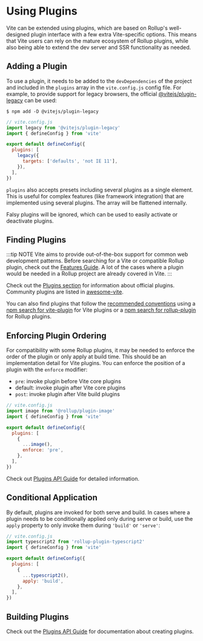 # Using Plugins

Vite can be extended using plugins, which are based on Rollup's well-designed plugin interface with a few extra Vite-specific options. This means that Vite users can rely on the mature ecosystem of Rollup plugins, while also being able to extend the dev server and SSR functionality as needed.

## Adding a Plugin

To use a plugin, it needs to be added to the `devDependencies` of the project and included in the `plugins` array in the `vite.config.js` config file. For example, to provide support for legacy browsers, the official [@vitejs/plugin-legacy](https://github.com/vitejs/vite/tree/main/packages/plugin-legacy) can be used:

```
$ npm add -D @vitejs/plugin-legacy
```

```js
// vite.config.js
import legacy from '@vitejs/plugin-legacy'
import { defineConfig } from 'vite'

export default defineConfig({
  plugins: [
    legacy({
      targets: ['defaults', 'not IE 11'],
    }),
  ],
})
```

`plugins` also accepts presets including several plugins as a single element. This is useful for complex features (like framework integration) that are implemented using several plugins. The array will be flattened internally.

Falsy plugins will be ignored, which can be used to easily activate or deactivate plugins.

## Finding Plugins

:::tip NOTE
Vite aims to provide out-of-the-box support for common web development patterns. Before searching for a Vite or compatible Rollup plugin, check out the [Features Guide](../guide/features.md). A lot of the cases where a plugin would be needed in a Rollup project are already covered in Vite.
:::

Check out the [Plugins section](../plugins/) for information about official plugins. Community plugins are listed in [awesome-vite](https://github.com/vitejs/awesome-vite#plugins).

You can also find plugins that follow the [recommended conventions](./api-plugin.md#conventions) using a [npm search for vite-plugin](https://www.npmjs.com/search?q=vite-plugin&ranking=popularity) for Vite plugins or a [npm search for rollup-plugin](https://www.npmjs.com/search?q=rollup-plugin&ranking=popularity) for Rollup plugins.

## Enforcing Plugin Ordering

For compatibility with some Rollup plugins, it may be needed to enforce the order of the plugin or only apply at build time. This should be an implementation detail for Vite plugins. You can enforce the position of a plugin with the `enforce` modifier:

- `pre`: invoke plugin before Vite core plugins
- default: invoke plugin after Vite core plugins
- `post`: invoke plugin after Vite build plugins

```js
// vite.config.js
import image from '@rollup/plugin-image'
import { defineConfig } from 'vite'

export default defineConfig({
  plugins: [
    {
      ...image(),
      enforce: 'pre',
    },
  ],
})
```

Check out [Plugins API Guide](./api-plugin.md#plugin-ordering) for detailed information.

## Conditional Application

By default, plugins are invoked for both serve and build. In cases where a plugin needs to be conditionally applied only during serve or build, use the `apply` property to only invoke them during `'build'` or `'serve'`:

```js
// vite.config.js
import typescript2 from 'rollup-plugin-typescript2'
import { defineConfig } from 'vite'

export default defineConfig({
  plugins: [
    {
      ...typescript2(),
      apply: 'build',
    },
  ],
})
```

## Building Plugins

Check out the [Plugins API Guide](./api-plugin.md) for documentation about creating plugins.

